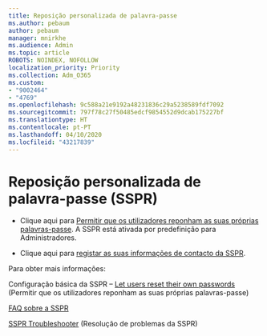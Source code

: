 ```yaml
---
title: Reposição personalizada de palavra-passe
ms.author: pebaum
author: pebaum
manager: mnirkhe
ms.audience: Admin
ms.topic: article
ROBOTS: NOINDEX, NOFOLLOW
localization_priority: Priority
ms.collection: Adm_O365
ms.custom:
- "9002464"
- "4769"
ms.openlocfilehash: 9c588a21e9192a48231836c29a5238589fdf7092
ms.sourcegitcommit: 797f78c27f50485edcf9854552d9dcab175227bf
ms.translationtype: HT
ms.contentlocale: pt-PT
ms.lasthandoff: 04/10/2020
ms.locfileid: "43217839"
---
```

# <a name="self-service-password-reset-sspr"></a>Reposição personalizada de palavra-passe (SSPR)

- Clique aqui para [Permitir que os utilizadores reponham as suas próprias palavras-passe](https://admin.microsoft.com/Adminportal/Home#/featureexplorer/security/Sspr).  A SSPR está ativada por predefinição para Administradores.

- Clique aqui para [registar as suas informações de contacto da SSPR](https://go.microsoft.com/fwlink/?linkid=849451).

Para obter mais informações:

Configuração básica da SSPR – [Let users reset their own passwords](https://docs.microsoft.com/microsoft-365/admin/add-users/let-users-reset-passwords?view=o365-worldwide) (Permitir que os utilizadores reponham as suas próprias palavras-passe)

[FAQ sobre a SSPR](https://docs.microsoft.com/azure/active-directory/authentication/active-directory-passwords-faq)

[SSPR Troubleshooter](https://docs.microsoft.com/azure/active-directory/authentication/active-directory-passwords-troubleshoot) (Resolução de problemas da SSPR)
